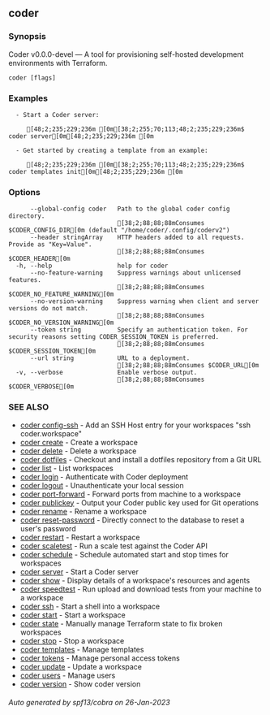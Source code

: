 ## coder



### Synopsis

Coder v0.0.0-devel — A tool for provisioning self-hosted development environments with Terraform.


```
coder [flags]
```

### Examples

```
  - Start a Coder server:                                                       

     [48;2;235;229;236m [0m[38;2;255;70;113;48;2;235;229;236m$ coder server[0m[48;2;235;229;236m [0m

  - Get started by creating a template from an example:                         

     [48;2;235;229;236m [0m[38;2;255;70;113;48;2;235;229;236m$ coder templates init[0m[48;2;235;229;236m [0m
```

### Options

```
      --global-config coder   Path to the global coder config directory.
                              [38;2;88;88;88mConsumes $CODER_CONFIG_DIR[0m (default "/home/coder/.config/coderv2")
      --header stringArray    HTTP headers added to all requests. Provide as "Key=Value".
                              [38;2;88;88;88mConsumes $CODER_HEADER[0m
  -h, --help                  help for coder
      --no-feature-warning    Suppress warnings about unlicensed features.
                              [38;2;88;88;88mConsumes $CODER_NO_FEATURE_WARNING[0m
      --no-version-warning    Suppress warning when client and server versions do not match.
                              [38;2;88;88;88mConsumes $CODER_NO_VERSION_WARNING[0m
      --token string          Specify an authentication token. For security reasons setting CODER_SESSION_TOKEN is preferred.
                              [38;2;88;88;88mConsumes $CODER_SESSION_TOKEN[0m
      --url string            URL to a deployment.
                              [38;2;88;88;88mConsumes $CODER_URL[0m
  -v, --verbose               Enable verbose output.
                              [38;2;88;88;88mConsumes $CODER_VERBOSE[0m
```

### SEE ALSO

* [coder config-ssh](coder_config-ssh.md)	 - Add an SSH Host entry for your workspaces "ssh coder.workspace"
* [coder create](coder_create.md)	 - Create a workspace
* [coder delete](coder_delete.md)	 - Delete a workspace
* [coder dotfiles](coder_dotfiles.md)	 - Checkout and install a dotfiles repository from a Git URL
* [coder list](coder_list.md)	 - List workspaces
* [coder login](coder_login.md)	 - Authenticate with Coder deployment
* [coder logout](coder_logout.md)	 - Unauthenticate your local session
* [coder port-forward](coder_port-forward.md)	 - Forward ports from machine to a workspace
* [coder publickey](coder_publickey.md)	 - Output your Coder public key used for Git operations
* [coder rename](coder_rename.md)	 - Rename a workspace
* [coder reset-password](coder_reset-password.md)	 - Directly connect to the database to reset a user's password
* [coder restart](coder_restart.md)	 - Restart a workspace
* [coder scaletest](coder_scaletest.md)	 - Run a scale test against the Coder API
* [coder schedule](coder_schedule.md)	 - Schedule automated start and stop times for workspaces
* [coder server](coder_server.md)	 - Start a Coder server
* [coder show](coder_show.md)	 - Display details of a workspace's resources and agents
* [coder speedtest](coder_speedtest.md)	 - Run upload and download tests from your machine to a workspace
* [coder ssh](coder_ssh.md)	 - Start a shell into a workspace
* [coder start](coder_start.md)	 - Start a workspace
* [coder state](coder_state.md)	 - Manually manage Terraform state to fix broken workspaces
* [coder stop](coder_stop.md)	 - Stop a workspace
* [coder templates](coder_templates.md)	 - Manage templates
* [coder tokens](coder_tokens.md)	 - Manage personal access tokens
* [coder update](coder_update.md)	 - Update a workspace
* [coder users](coder_users.md)	 - Manage users
* [coder version](coder_version.md)	 - Show coder version

###### Auto generated by spf13/cobra on 26-Jan-2023
